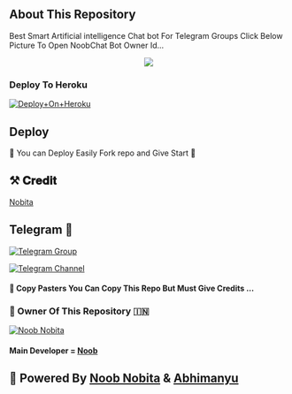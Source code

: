 ## About This Repository 
Best Smart Artificial intelligence Chat bot For Telegram Groups 
Click Below Picture To Open NoobChat Bot Owner Id...


<p align="center"><a href="https://t.me/Mr_selfish_person"><img src="https://graph.org/file/0e9ad3ee4fa1a01ec7097.jpg"></a></p>



### Deploy To Heroku

[![Deploy+On+Heroku](https://www.herokucdn.com/deploy/button.svg)](https://dashboard.heroku.com/new?template=https://github.com/Devilking12/NobitaChatBot)


## Deploy
🌷 You can Deploy Easily Fork repo and Give Start 🌷


## ⚒️ 𝐂𝐫𝐞𝐝𝐢𝐭
[Nobita](https://t.me/Mr_selfish_person)

## Telegram 🏪

[![Telegram Group](https://img.shields.io/badge/Telegram-Group-brightgreen)](https://t.me/eng_hindi_chat_group)

[![Telegram Channel](https://img.shields.io/badge/Telegram-Channel-brightgreen)](https://t.me/UNIQUE_DPZ_COUPLES)

#### 🥺 Copy Pasters You Can Copy This Repo But Must Give Credits ...

### 🌷 Owner Of This Repository 🇮🇳
[![Noob Nobita](https://graph.org/file/57ef19d4c10b830cafb0f.jpg)](https://t.me/Mr_selfish_person)


#### Main Developer = [Noob](https://t.me/Mr_selfish_person)

## 🥀 Powered By [Noob Nobita](https://t.me/Mr_selfish_person) & [Abhimanyu](https://t.me/Its_hereee_abhi_satya)
